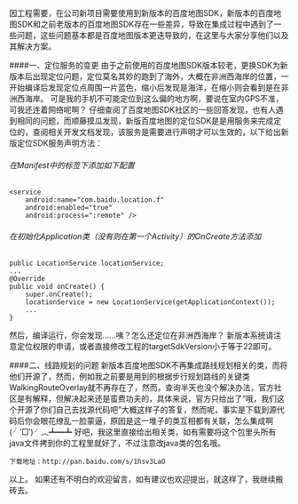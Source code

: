 因工程需要，在公司新项目需要使用到新版本的百度地图SDK，新版本的百度地图SDK和之前老版本的百度地图SDK存在一些差异，导致在集成过程中遇到了一些问题，这些问题基本都是百度地图版本更迭导致的，在这里与大家分享他们以及其解决方案。

####一、定位服务的变更
由于之前使用的百度地图SDK版本较老，更换SDK为新版本后出现定位问题，定位莫名其妙的跑到了海外，大概在非洲西海岸的位置，一开始编译后发现定位点周围一片蓝色，缩小后发现是海洋，在缩小则会看到是在非洲西海岸。
可是我的手机不可能定位到这么偏的地方啊，要说在室内GPS不准，可我还连着网络呢啊？
仔细查阅了百度地图SDK社区的一些回答发现，也有人遇到相同的问题，而顺藤摸瓜发现，新版百度地图的定位SDK是是用服务来完成定位的，查阅相关开发文档发现，该服务是需要进行声明才可以生效的，以下给出新版定位SDK服务声明方法：

###### 在Manifest中的<application>标签下添加如下配置
```
<service
    android:name="com.baidu.location.f"
    android:enabled="true"
    android:process=":remote" />
```
###### 在初始化Application类（没有则在第一个Activity）的OnCreate方法添加
```
public LocationService locationService;
...
@Override
public void onCreate() {
    super.onCreate();
    locationService = new LocationService(getApplicationContext());
    ...
}
```
然后，编译运行，你会发现......咦？怎么还定位在非洲西海岸？
新版本系统请注意定位权限的申请，或者直接修改工程的targetSdkVersion小于等于22即可。

####二、线路规划的问题
新版本百度地图SDK不再集成路线规划相关的类，而将他们开源了，然而，例如我之前要是用到的根据步行规划路线的关键类WalkingRouteOverlay就不再存在了，然而，查询半天也没个解决办法，官方社区是有解释，但解决起来还是蛮费功夫的，具体来说，官方只给出了“哦，我们这个开源了你们自己去找源代码吧”大概这样子的答复，然而呢，事实是下载到源代码后你会眼花缭乱一脸蒙逼，原因是这一堆子的类互相都有关联，怎么集成啊(╯‵□′)╯︵┻━┻
好吧，我这里直接给出相关类，如有需要将这个包里头所有java文件拷到你的工程里就好了，不过注意改java类的包名哦。
```
下载地址：http://pan.baidu.com/s/1hsv3LaO
```

以上。
如果还有不明白的欢迎留言，如有建议也欢迎提出，就这样了，我继续搬砖去。
